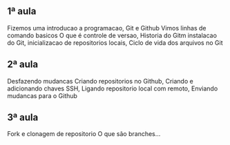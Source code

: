 ## 1ª aula
Fizemos uma introducao a programacao, Git e Github
Vimos linhas de comando basicos
O que é controle de versao,
Historia do Gitm instalacao do Git, inicializacao de repositorios locais,
Ciclo de vida dos arquivos no Git

## 2ª aula

Desfazendo mudancas
Criando repositorios no Github,
Criando e adicionando chaves SSH,
Ligando repositorio local com remoto,
Enviando mudancas para o Github


## 3ª aula

Fork e clonagem de repositorio
O que são branches...